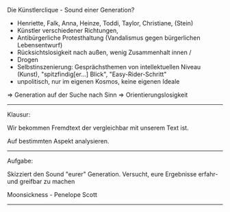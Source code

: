 Die Künstlerclique - Sound einer Generation?

- Henriette, Falk, Anna, Heinze, Toddi, Taylor, Christiane, (Stein)
- Künstler verschiedener Richtungen,
- Antibürgerliche Protesthaltung (Vandalismus gegen bürgerlichen Lebensentwurf)
- Rücksichtslosigkeit nach außen, wenig Zusammenhalt innen / 
- Drogen
- Selbstinszenierung: Gesprächsthemen von intellektuellen Niveau (Kunst), "spitzfindig[er...] Blick", "Easy-Rider-Schritt"
- unpolitisch, nur im eigenen Kosmos, keine eigenen Ideale

=> Generation auf der Suche nach Sinn
=> Orientierungslosigkeit

---

Klausur:

Wir bekommen Fremdtext der vergleichbar mit unserem Text ist.

Auf bestimmten Aspekt analysieren.

---

Aufgabe:

Skizziert den Sound "eurer" Generation.
Versucht, eure Ergebnisse erfahr- und greifbar zu machen

Moonsickness - Penelope Scott

---

